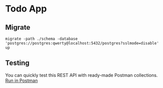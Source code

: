 # Todo App

## Migrate
```
migrate -path ./schema -database 'postgres://postgres:qwerty@localhost:5432/postgres?sslmode=disable' up
```

## Testing
You can quickly test this REST API with ready-made Postman collections. [Run in Postman](https://app.getpostman.com/run-collection/ac6d5a80226c1540debb?action=collection%2Fimport)



